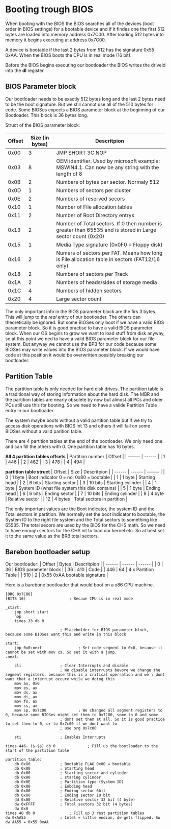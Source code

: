 # Booting trough BIOS
When booting with the BIOS the BIOS searches all of the devices (boot order in BIOS settings) for a bootable device and if it findes one the first 512 bytes are loaded into memory address 0x7C00. After loading 512 bytes into memory it begins executing at address 0x7C00.

A device is bootable if the last 2 bytes from 512 has the signature 0x55 0xAA.
When the BIOS boots the CPU is in real mode (16 bit).

Before the BIOS begins executing our bootloader the BIOS writes the driveId into the **dl** register.

## BIOS Parameter block
Our bootloader needs to be exactly 512 bytes long and the last 2 bytes need to be the boot signature. But we still cannot use all of the 510 bytes for code. 
Some BIOSes expects a BIOS parameter block at the beginning of our Bootloader. This block is 36 bytes long. 

Struct of the BIOS parameter block:

| Offset | Size (in bytes) |Descritpion |
| ------ | ------ | ------ |
| 0x00 | 3 | JMP SHORT 3C NOP |
| 0x03 | 8 | OEM identifier. Used by microsoft example: MSWIN4.1. Can now be any string with the length of 8 |
| 0x0B | 2 | Numbers of bytes per sector. Normaly 512 |
| 0x0D | 1 | Numbers of sectors per cluster |
| 0x0E | 2 | Numbers of reserved secors |
| 0x10 | 1 | Number of File allocation tables |
| 0x11 | 2 | Number of Root Directory entrys |
| 0x13 | 2 | Number of Total sectors. If 0 then number is greater than 65535 and is stored in Large sector count (0x20) |
| 0x15 | 1 | Media Type signature (0x0F0 = Floppy disk) |
| 0x16 | 2 | Numers of sectors per FAT. Means how long is File allocation table in sectors (FAT12/16 only) |
| 0x18 | 2 | Numbers of sectors per Track |
| 0x1A | 2 | Numbers of heads/sides of storage media |
| 0x1C | 4 | Numbers of hidden sectors |
| 0x20 | 4 | Large sector count |

The only important info in the BIOS parameter block are the firs 3 bytes. This will jump to the *real* entry of our bootloader. The others can theoretically be ignored. But some BIOSes only boot if we have a valid BIOS parameter block. So it is good practise to have a valid BIOS parameter block. When our OS begins to grow we want to load stuff from disk anyway, so at this point we ned to have a valid BIOS parameter block for our file system. But anyway we cannot use the BPB for our code because some BIOSes may write values into the BIOS parameter block. If we would have code at this position it would be overwritten possibly breaking our bootloader.

## Partition Table
The partition table is only needed for hard disk drives. The partition table is a traditional way of storing information about the hard disk. The MBR and the partition tables are nearly obsolete by now but almost all PCs and older PCs still use this for booting. So we need to have a valide Partition Table entry in our bootloader. 


The system maybe boots without a valid partition table but if we try to access disk operations with BIOS int 13 and others it will fail on some BIOSes without a valid parition table.


There are 4 partition tables at the end of the bootloader. We only need one and can fill the others with 0. One partition table has 16 bytes.


**All 4 partition tables offsets**
| Partition number | Offset |
| ------ | ------ | 
| 1 | 446 | 
| 2 | 462 |
| 3 | 478 |
| 4 | 494 |


**partition table struct**
| Offset | Size | Descritpion |
| ------ | ------ | ------ |
| 0 | 1 byte | Boot indicator 0 = no, 0x80 = bootable |
| 1 | 1 byte | Starting head |
| 2 | 6 bits | Starting sector | 
| 3 | 10 bits |  Starting cylinder |
| 4 | 1 byte |  System ID (what file system this disk contains) |
| 5 | 1 byte |  Ending head |
| 6 | 6 bits |  Ending sector |
| 7 | 10 bits |  Ending cylinder |
| 8 | 4 byte |  Relative sector |
| 12 | 4 bytes | Total sectors in partition | 


The only important values are the Boot indicator, the system ID and the Total sectors in partition. We normally set the boot indicator to bootable, the System ID to the right file system and the Total sectors to something like 65535. The total secors are used by the BIOS for the CHS math. So we need to have enough sectors for the CHS int to load our kernel etc. So at best set it to the same value as the BRB total sectors.

## Barebon bootloader setup
Our bootloader:
| Offset | Bytes | Descritpion |
| ------ | ------ | ------ |
| 0 | 36 | BIOS parameter block |
| 36 | 410 | Code |
| 446 | 64 | 4 x Partition Table | 
| 510 | 2 |  0x55 0xAA bootable signature |

Here is a barebone bootloader that would boot on a x86 CPU machine.
``` assembly
[ORG 0x7C00]
[BITS 16]					; Becaue CPU is in real mode

_start:
	jmp short start
	nop
	times 33 db 0

						; Placeholder for BIOS parameter block, because some BIOSes want this and write in this block

start:
	jmp 0x0:next				; Set code segment to 0x0, because it cannot be set with mov cs. So set it with a jump.
.next:

	cli					; Clear Interrupts and disable
						; We disable interrupts bevore we change the segment registers, because this is a critical operration and we ; dont want that a interrupt occure while we doing this
	mov ax, 0x0
	mov es, ax
	mov ds, ax
	mov di, ax
	mov fs, ax
	mov ss, ax
	mov sp, 0x7c00				; We changed all segment registers to 0, because some BIOSes might set them to 0x7C00, some to 0 and some 
						; dont set them at all. So it is good practice to set them to 0, or to 0x7c00 if we dont want to
						; use org 0x7c00

	sti					; Enables Interrupts	

times 446- ($-$$) db 0 				; Fill up the bootloader to the start of the partition table

partition_table:
	db 0x80				; Bootable FLAG 0x80 = bootable
	db 0x00				; Starting head
	db 0x00				; Starting sector and cylinder
	db 0x00				; staring cylinder
	db 0x0E				; Partition type (System ID)
	db 0x00				; Enbding head
	db 0x00				; Ending sector 6bit
	db 0x00				; Ending sector 10 bit
	dd 0x00				; Relative sector 32 bit (4 byte)
	dw 0xFFFF			; Total sectors 32 bit (4 bytes)
	dw 0x0
times 48 db 0 				; Fill up 3 rest partition tables
dw 0xAA55				; Intel = little endian, dw gets flipped. So dw AA55 = 0x55 0xAA
```